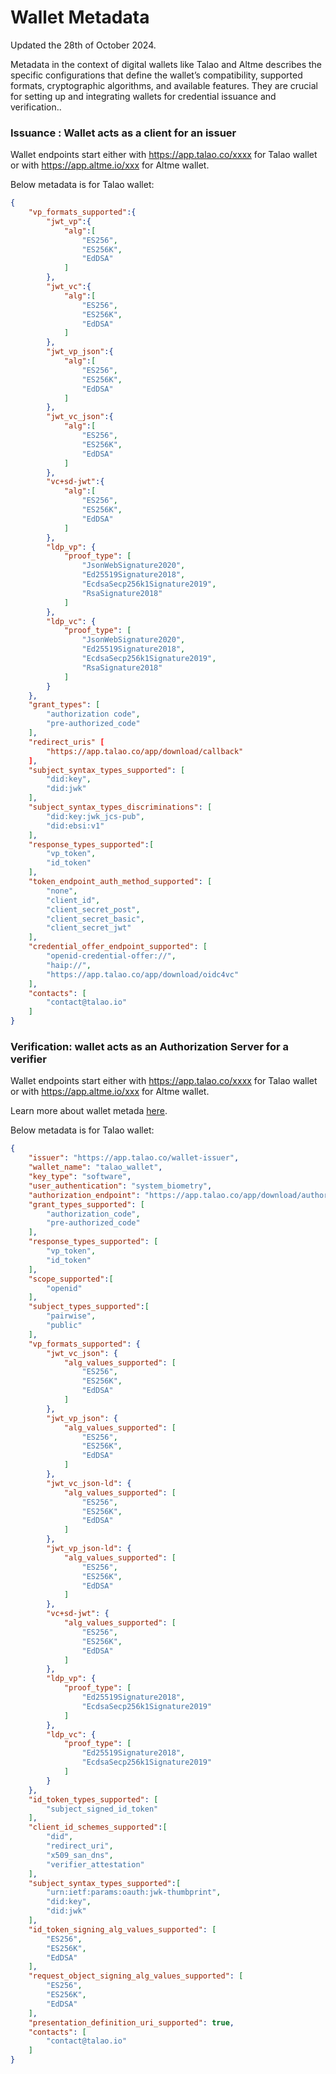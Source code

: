 # Wallet Metadata

Updated the 28th of October 2024.

Metadata in the context of digital wallets like Talao and Altme describes the specific configurations that define the wallet’s compatibility, supported formats, cryptographic algorithms, and available features. They are crucial for setting up and integrating wallets for credential issuance and verification..

### Issuance : Wallet acts as a client for an issuer

Wallet endpoints start either with https://app.talao.co/xxxx for Talao wallet or with https://app.altme.io/xxx for Altme wallet.

Below metadata is for Talao wallet:

```json
{
    "vp_formats_supported":{
        "jwt_vp":{
            "alg":[
                "ES256",
                "ES256K",
                "EdDSA"
            ]
        },
        "jwt_vc":{
            "alg":[
                "ES256",
                "ES256K",
                "EdDSA"
            ]
        },
        "jwt_vp_json":{
            "alg":[
                "ES256",
                "ES256K",
                "EdDSA"
            ]
        },
        "jwt_vc_json":{
            "alg":[
                "ES256",
                "ES256K",
                "EdDSA"
            ]
        },
        "vc+sd-jwt":{
            "alg":[
                "ES256",
                "ES256K",
                "EdDSA"
            ]
        },
        "ldp_vp": {
            "proof_type": [
                "JsonWebSignature2020",
                "Ed25519Signature2018",
                "EcdsaSecp256k1Signature2019",
                "RsaSignature2018"
            ]
        },
        "ldp_vc": {
            "proof_type": [
                "JsonWebSignature2020",
                "Ed25519Signature2018",
                "EcdsaSecp256k1Signature2019",
                "RsaSignature2018"
            ]
        }
    },
    "grant_types": [
        "authorization code",
        "pre-authorized_code"
    ],
    "redirect_uris" [
        "https://app.talao.co/app/download/callback"
    ],
    "subject_syntax_types_supported": [
        "did:key",
        "did:jwk"
    ],
    "subject_syntax_types_discriminations": [
        "did:key:jwk_jcs-pub",
        "did:ebsi:v1"
    ],
    "response_types_supported":[
        "vp_token",
        "id_token"
    ],
    "token_endpoint_auth_method_supported": [
        "none",
        "client_id",
        "client_secret_post",
        "client_secret_basic",
        "client_secret_jwt"
    ],
    "credential_offer_endpoint_supported": [
        "openid-credential-offer://",
        "haip://",
        "https://app.talao.co/app/download/oidc4vc"
    ],
    "contacts": [
        "contact@talao.io"
    ]
}
```

### Verification: wallet acts as an Authorization Server for a verifier

Wallet endpoints start either with https://app.talao.co/xxxx for Talao wallet or with https://app.altme.io/xxx for Altme wallet.

Learn more about wallet metada [here](https://openid.net/specs/openid-4-verifiable-presentations-1_0.html#name-wallet-metadata-authorizati).

Below metadata is for Talao wallet:

```json
{
    "issuer": "https://app.talao.co/wallet-issuer",
    "wallet_name": "talao_wallet",
    "key_type": "software",
    "user_authentication": "system_biometry",
    "authorization_endpoint": "https://app.talao.co/app/download/authorize",
    "grant_types_supported": [
        "authorization_code",
        "pre-authorized_code"
    ],
    "response_types_supported": [
        "vp_token",
        "id_token"
    ],
    "scope_supported":[
        "openid"
    ],
    "subject_types_supported":[
        "pairwise",
        "public"
    ],
    "vp_formats_supported": {
        "jwt_vc_json": {
            "alg_values_supported": [
                "ES256",
                "ES256K",
                "EdDSA"
            ]
        },
        "jwt_vp_json": {
            "alg_values_supported": [
                "ES256",
                "ES256K",
                "EdDSA"
            ]
        },
        "jwt_vc_json-ld": {
            "alg_values_supported": [
                "ES256",
                "ES256K",
                "EdDSA"
            ]
        },
        "jwt_vp_json-ld": {
            "alg_values_supported": [
                "ES256",
                "ES256K",
                "EdDSA"
            ]
        },
        "vc+sd-jwt": {
            "alg_values_supported": [
                "ES256",
                "ES256K",
                "EdDSA"
            ]
        },
        "ldp_vp": {
            "proof_type": [
                "Ed25519Signature2018",
                "EcdsaSecp256k1Signature2019"
            ]
        },
        "ldp_vc": {
            "proof_type": [
                "Ed25519Signature2018",
                "EcdsaSecp256k1Signature2019"
            ]
        }
    },
    "id_token_types_supported": [
        "subject_signed_id_token"
    ],
    "client_id_schemes_supported":[
        "did",
        "redirect_uri",
        "x509_san_dns",
        "verifier_attestation"
    ],
    "subject_syntax_types_supported":[
        "urn:ietf:params:oauth:jwk-thumbprint",
        "did:key",
        "did:jwk"
    ],
    "id_token_signing_alg_values_supported": [
        "ES256",
        "ES256K",
        "EdDSA"
    ],
    "request_object_signing_alg_values_supported": [
        "ES256",
        "ES256K",
        "EdDSA"
    ],
    "presentation_definition_uri_supported": true,
    "contacts": [
        "contact@talao.io"
    ]
}


```
